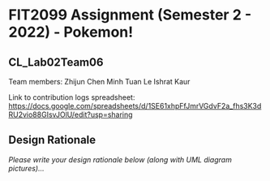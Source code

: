 # FIT2099 Assignment (Semester 2 - 2022) - Pokemon!

## CL_Lab02Team06
Team members:
Zhijun Chen
Minh Tuan Le
Ishrat Kaur

Link to contribution logs spreadsheet: https://docs.google.com/spreadsheets/d/1SE61xhpFfJmrVGdvF2a_fhs3K3dRU2vio88GIsvJOlU/edit?usp=sharing

## Design Rationale

_Please write your design rationale below (along with UML diagram pictures)..._
